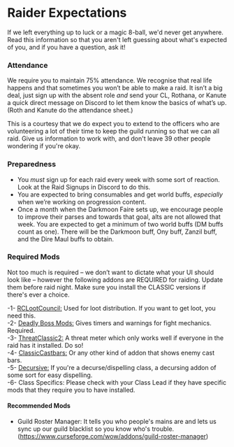 # Raider Expectations

If we left everything up to luck or a magic 8-ball, we'd never get anywhere. Read this information so that you aren't left guessing about what's expected of you, and if you have a question, ask it!

### Attendance
We require you to maintain 75% attendance. We recognise that real life happens and that sometimes you won’t be able to make a raid.
It isn’t a big deal, just sign up with the absent role _and_ send your CL, Rothana, or Kanute a quick direct message on Discord to let them know the basics of what’s up. (Roth and Kanute do the attendance sheet.)

This is a courtesy that we do expect you to extend to the officers who are volunteering a lot of their time to keep the guild running so that we can all raid. Give us information to work with, and don't leave 39 other people wondering if you're okay.

### Preparedness
- You _must_ sign up for each raid every week with some sort of reaction. Look at the Raid Signups in Discord to do this.
- You are expected to bring consumables and get world buffs, _especially_ when we’re working on progression content.
- Once a month when the Darkmoon Faire sets up, we encourage people to improve their parses and towards that goal, alts are not allowed that week. You are expected to get a minimum of two world buffs (DM buffs count as one). There will be the Darkmoon buff, Ony buff, Zanzil buff, and the Dire Maul buffs to obtain.

### Required Mods
Not too much is required – we don’t want to dictate what your UI should look like – however the following addons are REQUIRED for raiding. Update them before raid night. Make sure you install the CLASSIC versions if there's ever a choice.

-1- [RCLootCouncil:](https://www.curseforge.com/wow/addons/rclootcouncil-classic) Used for loot distribution. If you want to get loot, you need this. <br />
-2- [Deadly Boss Mods:](https://www.curseforge.com/wow/addons/deadly-boss-mods) Gives timers and warnings for fight mechanics. Required. <br />
-3- [ThreatClassic2:](https://www.curseforge.com/wow/addons/ThreatClassic2) A threat meter which only works well if everyone in the raid has it installed. Do so! <br />
-4- [ClassicCastbars:](https://www.curseforge.com/wow/addons/classiccastbars) Or any other kind of addon that shows enemy cast bars. <br />
-5- [Decursive:](https://www.curseforge.com/wow/addons/decursive) If you're a decurse/dispelling class, a decursing addon of some sort for easy dispelling. <br />
-6- Class Specifics: Please check with your Class Lead if they have specific mods that they require you to have installed. 

#### Recommended Mods
- Guild Roster Manager: It tells you who people's mains are and lets us sync up our guild blacklist so you know who's trouble.
    (https://www.curseforge.com/wow/addons/guild-roster-manager)
